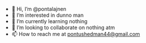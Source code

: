 - 👋 Hi, I’m @pontalajnen
- 👀 I’m interested in dunno man
- 🌱 I’m currently learning nothing
- 💞️ I’m looking to collaborate on nothing atm
- 📫 How to reach me at pontushedman44@gmail.com

<!---
pontalajnen/pontalajnen is a ✨ special ✨ repository because its `README.md` (this file) appears on your GitHub profile.
You can click the Preview link to take a look at your changes.
--->
